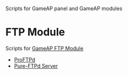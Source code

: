 Scripts for GameAP panel and GameAP modules

# FTP Module

Scripts for [GameAP FTP Module](https://github.com/gameap/ftp-module)

* [ProFTPd](https://github.com/gameap/scripts/tree/master/ftp/proftpd)
* [Pure-FTPd Server](https://github.com/gameap/scripts/tree/master/ftp/pure-ftpd)